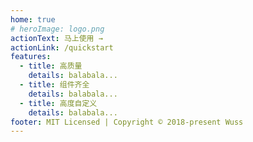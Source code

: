 ```yaml
---
home: true
# heroImage: logo.png
actionText: 马上使用 →
actionLink: /quickstart
features:
  - title: 高质量
    details: balabala...
  - title: 组件齐全
    details: balabala...
  - title: 高度自定义
    details: balabala...
footer: MIT Licensed | Copyright © 2018-present Wuss
---
```

